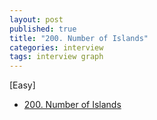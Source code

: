 ```yaml
---
layout: post
published: true
title: "200. Number of Islands"
categories: interview
tags: interview graph
---
```


[Easy]

- [200. Number of Islands](https://leetcode.com/problems/number-of-islands/)

<script src="https://gist.github.com/yeopoong/21d417106be0c104c3ec1f61ac396736.js" async></script>
